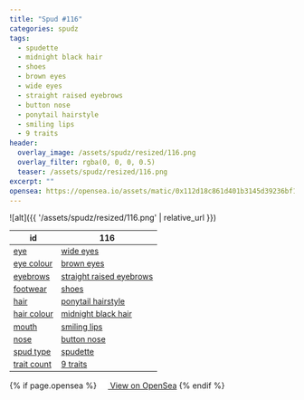 ```yaml
---
title: "Spud #116"
categories: spudz
tags:
  - spudette
  - midnight black hair
  - shoes
  - brown eyes
  - wide eyes
  - straight raised eyebrows
  - button nose
  - ponytail hairstyle
  - smiling lips
  - 9 traits
header:
  overlay_image: /assets/spudz/resized/116.png
  overlay_filter: rgba(0, 0, 0, 0.5)
  teaser: /assets/spudz/resized/116.png
excerpt: ""
opensea: https://opensea.io/assets/matic/0x112d18c861d401b3145d39236bf149f01e18beed/116
---
```

![alt]({{ '/assets/spudz/resized/116.png' | relative_url }})

| id | 116 |
|-|-|
| <a href="/traits/eye/#trait-type">eye</a> | <a href="/traits/eye/wide-eyes/1/#trait">wide eyes</a> |
| <a href="/traits/eye-colour/#trait-type">eye colour</a> | <a href="/traits/eye-colour/brown-eyes/1/#trait">brown eyes</a> |
| <a href="/traits/eyebrows/#trait-type">eyebrows</a> | <a href="/traits/eyebrows/straight-raised-eyebrows/1/#trait">straight raised eyebrows</a> |
| <a href="/traits/footwear/#trait-type">footwear</a> | <a href="/traits/footwear/shoes/1/#trait">shoes</a> |
| <a href="/traits/hair/#trait-type">hair</a> | <a href="/traits/hair/ponytail-hairstyle/1/#trait">ponytail hairstyle</a> |
| <a href="/traits/hair-colour/#trait-type">hair colour</a> | <a href="/traits/hair-colour/midnight-black-hair/1/#trait">midnight black hair</a> |
| <a href="/traits/mouth/#trait-type">mouth</a> | <a href="/traits/mouth/smiling-lips/1/#trait">smiling lips</a> |
| <a href="/traits/nose/#trait-type">nose</a> | <a href="/traits/nose/button-nose/1/#trait">button nose</a> |
| <a href="/traits/spud-type/#trait-type">spud type</a> | <a href="/traits/spud-type/spudette/1/#trait">spudette</a> |
| <a href="/traits/trait-count/#trait-type">trait count</a> | <a href="/traits/trait-count/9-traits/1/#trait">9 traits</a> |

{% if page.opensea %}
<a href="{{page.opensea}}" class="btn btn--info" onclick="window.open(this.href, '_blank'); return false;"><img src="/assets/images/opensea.svg" width="16px"><span>  View on OpenSea</span></a>
{% endif %}
